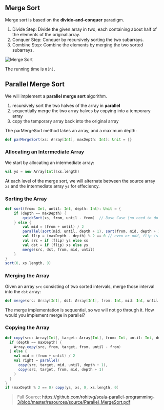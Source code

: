 ## Merge Sort

Merge sort is based on the **divide-and-conquer** paradigm.

1. Divide Step: Divide the given array in two, each containing about half of the elements of the original array.
2. Conquer Step: Conquer by recursively sorting the two subarrays.
3. Combine Step: Combine the elements by merging the two sorted subarrays.

![Merge Sort](https://github.com/rohitvg/scala-parallel-programming-3/blob/master/resources/images/merge_sort.png)

The running time is `O(n)`.

## Parallel Merge Sort

We will implement a **parallel merge sort** algorithm.

1. recursively sort the two halves of the array in **parallel**
2. sequentially merge the two array halves by copying into a temporary array
3. copy the temporary array back into the original array

The parMergeSort method takes an array, and a maximum depth:

```scala
def parMergeSort(xs: Array[Int], maxDepth: Int): Unit = {}
```

### Allocating an Intermediate Array

We start by allocating an intermediate array:

```scala
val ys = new Array[Int](xs.length)
```

At each level of the merge sort, we will alternate between the source array `xs` and the intermediate array `ys` for effeciency.

### Sorting the Array

```scala
def sort(from: Int, until: Int, depth: Int): Unit = {
    if (depth == maxDepth) {
        quickSort(xs, from, until - from)  // Base Case (no need to do the parallelization anymore)
    } else {
        val mid = (from + until) / 2
        parallel(sort(mid, until, depth + 1), sort(from, mid, depth + 1))
        val flip = (maxDepth - depth) % 2 == 0 // even or odd, flip is used to switch between xs and ys
        val src = if (flip) ys else xs
        val dst = if (flip) xs else ys
        merge(src, dst, from, mid, until)
    }
}
sort(0, xs.length, 0)
```

### Merging the Array
Given an array `src` consisting of two sorted intervals, merge those interval into the `dst` array:

```scala
def merge(src: Array[Int], dst: Array[Int], from: Int, mid: Int, until: Int): Unit
```

The merge implementation is sequential, so we will not go through it. How would you implement merge in parallel?

### Copying the Array

```scala
def copy(src: Array[Int], target: Array[Int], from: Int, until: Int, depth: Int): Unit = {
  if (depth == maxDepth) {
    Array.copy(src, from, target, from, until - from)
  } else {
    val mid = (from + until) / 2
    val right = parallel(
      copy(src, target, mid, until, depth + 1),
      copy(src, target, from, mid, depth + 1)
    )
  }
}
if (maxDepth % 2 == 0) copy(ys, xs, 0, xs.length, 0)
```

> Full Source: https://github.com/rohitvg/scala-parallel-programming-3/blob/master/resources/source/Parallel_MergeSort.pdf